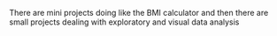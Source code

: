 There are mini projects doing like the BMI calculator and then there are small projects dealing with exploratory and visual data analysis 
